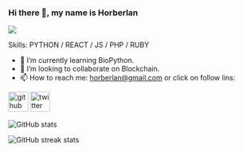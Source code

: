 ### Hi there 👋, my name is Horberlan
![](https://haenfler.sites.grinnell.edu/wp-content/uploads/2017/05/hacker_banner.jpg)


Skills: PYTHON / REACT / JS / PHP / RUBY

- 🌱 I’m currently learning BioPython. 
- 👯 I’m looking to collaborate on Blockchain. 
- 📫 How to reach me: horberlan@gmail.com or click on follow lins: 


[<img src='http://i.imgur.com/0o48UoR.png (' alt='github' height='40'>](https://github.com/horberlan)   [<img src='http://i.imgur.com/tXSoThF.png' alt='twitter' height='40'>](https://twitter.com/@NadaPois)  

![GitHub stats](https://github-readme-stats.vercel.app/api?username=horberlan&show_icons=true&count_private=true)  

![GitHub streak stats](https://github-readme-streak-stats.herokuapp.com/?user=horberlan)  

